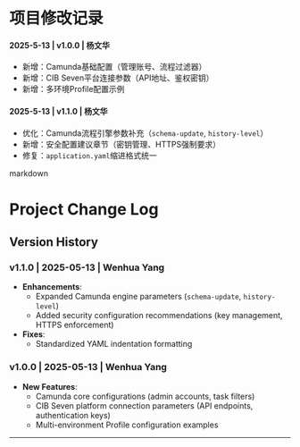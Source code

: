 # 项目修改记录  

#### 2025-5-13 | v1.0.0 | 杨文华  
- 新增：Camunda基础配置（管理账号、流程过滤器）  
- 新增：CIB Seven平台连接参数（API地址、鉴权密钥）  
- 新增：多环境Profile配置示例  

#### 2025-5-13 | v1.1.0 | 杨文华  
- 优化：Camunda流程引擎参数补充（`schema-update`, `history-level`）  
- 新增：安全配置建议章节（密钥管理、HTTPS强制要求）  
- 修复：`application.yaml`缩进格式统一  

markdown
# Project Change Log
 
## Version History
 
### **v1.1.0** | 2025-05-13 | Wenhua Yang
- **Enhancements**:
  - Expanded Camunda engine parameters (`schema-update`, `history-level`)
  - Added security configuration recommendations (key management, HTTPS enforcement)
- **Fixes**:
  - Standardized YAML indentation formatting
 
### **v1.0.0** | 2025-05-13 | Wenhua Yang
- **New Features**:
  - Camunda core configurations (admin accounts, task filters)
  - CIB Seven platform connection parameters (API endpoints, authentication keys)
  - Multi-environment Profile configuration examples
 
---
 


